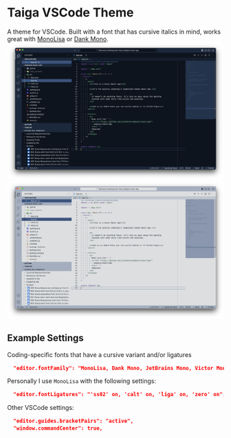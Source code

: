 # Taiga VSCode Theme

A theme for VSCode. Built with a font that has cursive italics in mind, works great with [MonoLisa](https://www.monolisa.dev/)
or [Dank Mono](https://philpl.gumroad.com/l/dank-mono).
![Screenshot of the dark version of the theme](./images/screenshot-dark.png)
![Screenshot of the light version of the theme](./images/screenshot-light.png)

## Example Settings
Coding-specific fonts that have a cursive variant and/or ligatures
```json
  "editor.fontFamily": "MonoLisa, Dank Mono, JetBrains Mono, Victor Mono, Menlo, Monaco, 'Courier New', monospace",
```
Personally I use `MonoLisa` with the following settings:
```json
  "editor.fontLigatures": "'ss02' on, 'calt' on, 'liga' on, 'zero' on",
```

Other VSCode settings:
```json
  "editor.guides.bracketPairs": "active",
  "window.commandCenter": true,
```

